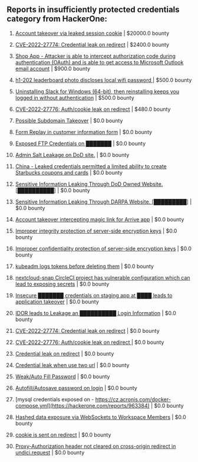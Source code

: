## Reports in insufficiently protected credentials category from HackerOne:

1. [Account takeover via leaked session cookie](https://hackerone.com/reports/745324) | $20000.0 bounty

2. [CVE-2022-27774: Credential leak on redirect](https://hackerone.com/reports/1551586) | $2400.0 bounty

3. [Shop App - Attacker is able to intercept authorization code during authentication (OAuth) and is able to get access to Microsoft Outlook email account](https://hackerone.com/reports/1700734) | $900.0 bounty

4. [h1-202 leaderboard photo discloses local wifi password ](https://hackerone.com/reports/329798) | $500.0 bounty

5. [Uninstalling Slack for Windows (64-bit), then reinstalling keeps you logged in without authentication](https://hackerone.com/reports/238260) | $500.0 bounty

6. [CVE-2022-27776: Auth/cookie leak on redirect](https://hackerone.com/reports/1551591) | $480.0 bounty

7. [Possible Subdomain Takeover](https://hackerone.com/reports/233402) | $0.0 bounty

8. [Form Replay in customer information form](https://hackerone.com/reports/411620) | $0.0 bounty

9. [Exposed FTP Credentials on ███████](https://hackerone.com/reports/235216) | $0.0 bounty

10. [Admin Salt Leakage on DoD site.](https://hackerone.com/reports/241116) | $0.0 bounty

11. [China - Leaked credentials permitted a limited ability to create Starbucks coupons and cards](https://hackerone.com/reports/766770) | $0.0 bounty

12. [Sensitive Information Leaking Through DoD Owned Website. [██████████]](https://hackerone.com/reports/806213) | $0.0 bounty

13. [Sensitive Information Leaking Through DARPA Website. [█████████]](https://hackerone.com/reports/805027) | $0.0 bounty

14. [Account takeover intercepting magic link for Arrive app](https://hackerone.com/reports/855618) | $0.0 bounty

15. [Improper integrity protection of server-side encryption keys](https://hackerone.com/reports/732431) | $0.0 bounty

16. [Improper confidentiality protection of server-side encryption keys](https://hackerone.com/reports/743505) | $0.0 bounty

17. [kubeadm logs tokens before deleting them](https://hackerone.com/reports/972561) | $0.0 bounty

18. [nextcloud-snap CircleCI project has vulnerable configuration which can lead to exposing secrets](https://hackerone.com/reports/794407) | $0.0 bounty

19. [Insecure ███████ credentials on staging app at ████ leads to application takeover](https://hackerone.com/reports/1051885) | $0.0 bounty

20. [IDOR leads to Leakage an ██████████ Login Information](https://hackerone.com/reports/1093908) | $0.0 bounty

21. [CVE-2022-27774: Credential leak on redirect](https://hackerone.com/reports/1543773) | $0.0 bounty

22. [CVE-2022-27776: Auth/cookie leak on redirect ](https://hackerone.com/reports/1547048) | $0.0 bounty

23. [Credential leak on redirect](https://hackerone.com/reports/1568175) | $0.0 bounty

24. [Credential leak when use two url](https://hackerone.com/reports/1569926) | $0.0 bounty

25. [Weak/Auto Fill Password](https://hackerone.com/reports/817331) | $0.0 bounty

26. [Autofill/Autosave password on login](https://hackerone.com/reports/1720621) | $0.0 bounty

27. [mysql credentials exposed on - https://cz.acronis.com/docker-compose.yml](https://hackerone.com/reports/963384) | $0.0 bounty

28. [Hashed data exposure via WebSockets to Workspace Members](https://hackerone.com/reports/1639600) | $0.0 bounty

29. [cookie is sent on redirect](https://hackerone.com/reports/2352676) | $0.0 bounty

30. [Proxy-Authorization header not cleared on cross-origin redirect in undici.request](https://hackerone.com/reports/2408074) | $0.0 bounty

